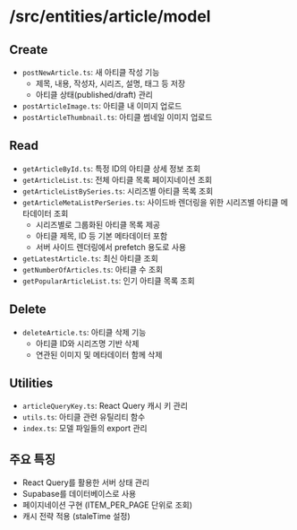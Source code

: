 # /src/entities/article/model

## Create

- `postNewArticle.ts`: 새 아티클 작성 기능
  - 제목, 내용, 작성자, 시리즈, 설명, 태그 등 저장
  - 아티클 상태(published/draft) 관리
- `postArticleImage.ts`: 아티클 내 이미지 업로드
- `postArticleThumbnail.ts`: 아티클 썸네일 이미지 업로드

## Read

- `getArticleById.ts`: 특정 ID의 아티클 상세 정보 조회
- `getArticleList.ts`: 전체 아티클 목록 페이지네이션 조회
- `getArticleListBySeries.ts`: 시리즈별 아티클 목록 조회
- `getArticleMetaListPerSeries.ts`: 사이드바 렌더링을 위한 시리즈별 아티클 메타데이터 조회
  - 시리즈별로 그룹화된 아티클 목록 제공
  - 아티클 제목, ID 등 기본 메타데이터 포함
  - 서버 사이드 렌더링에서 prefetch 용도로 사용
- `getLatestArticle.ts`: 최신 아티클 조회
- `getNumberOfArticles.ts`: 아티클 수 조회
- `getPopularArticleList.ts`: 인기 아티클 목록 조회

## Delete

- `deleteArticle.ts`: 아티클 삭제 기능
  - 아티클 ID와 시리즈명 기반 삭제
  - 연관된 이미지 및 메타데이터 함께 삭제

## Utilities

- `articleQueryKey.ts`: React Query 캐시 키 관리
- `utils.ts`: 아티클 관련 유틸리티 함수
- `index.ts`: 모델 파일들의 export 관리

## 주요 특징

- React Query를 활용한 서버 상태 관리
- Supabase를 데이터베이스로 사용
- 페이지네이션 구현 (ITEM_PER_PAGE 단위로 조회)
- 캐시 전략 적용 (staleTime 설정)
